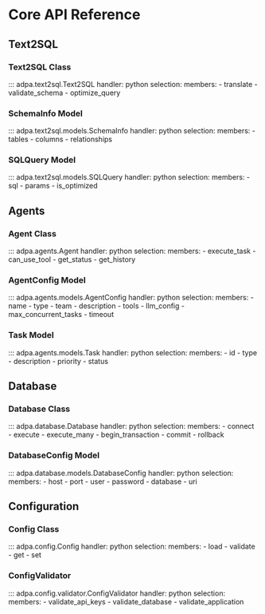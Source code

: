 # Core API Reference

## Text2SQL

### Text2SQL Class

::: adpa.text2sql.Text2SQL
    handler: python
    selection:
      members:
        - translate
        - validate_schema
        - optimize_query

### SchemaInfo Model

::: adpa.text2sql.models.SchemaInfo
    handler: python
    selection:
      members:
        - tables
        - columns
        - relationships

### SQLQuery Model

::: adpa.text2sql.models.SQLQuery
    handler: python
    selection:
      members:
        - sql
        - params
        - is_optimized

## Agents

### Agent Class

::: adpa.agents.Agent
    handler: python
    selection:
      members:
        - execute_task
        - can_use_tool
        - get_status
        - get_history

### AgentConfig Model

::: adpa.agents.models.AgentConfig
    handler: python
    selection:
      members:
        - name
        - type
        - team
        - description
        - tools
        - llm_config
        - max_concurrent_tasks
        - timeout

### Task Model

::: adpa.agents.models.Task
    handler: python
    selection:
      members:
        - id
        - type
        - description
        - priority
        - status

## Database

### Database Class

::: adpa.database.Database
    handler: python
    selection:
      members:
        - connect
        - execute
        - execute_many
        - begin_transaction
        - commit
        - rollback

### DatabaseConfig Model

::: adpa.database.models.DatabaseConfig
    handler: python
    selection:
      members:
        - host
        - port
        - user
        - password
        - database
        - uri

## Configuration

### Config Class

::: adpa.config.Config
    handler: python
    selection:
      members:
        - load
        - validate
        - get
        - set

### ConfigValidator

::: adpa.config.validator.ConfigValidator
    handler: python
    selection:
      members:
        - validate_api_keys
        - validate_database
        - validate_application

